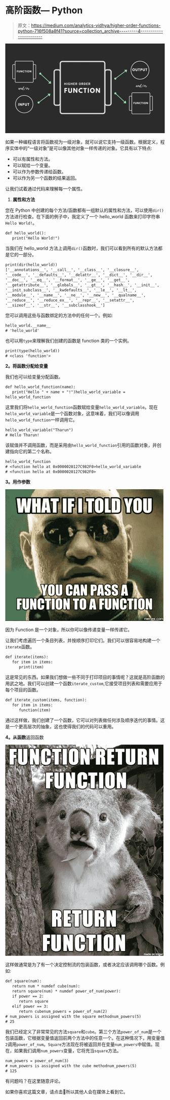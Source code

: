 # 高阶函数— Python

> 原文：<https://medium.com/analytics-vidhya/higher-order-functions-python-716f508a8f41?source=collection_archive---------4----------------------->

![](img/f6f4058bd9b95a0c7a43c008f2dd3e2c.png)

如果一种编程语言将函数视为一级对象，就可以说它支持一级函数。根据定义，程序实体中的“一级对象”是可以像其他对象一样传递的对象。它具有以下特点:

*   可以有属性和方法。
*   可以赋给一个变量。
*   可以作为参数传递给函数。
*   可以作为另一个函数的结果返回。

让我们试着通过代码来理解每一个属性。

1.  **属性和方法**

您在 Python 中创建的每个方法/函数都有一组默认的属性和方法，可以使用`dir()`方法进行检查。在下面的例子中，我定义了一个 hello_world 函数来打印字符串`Hello World!`。

```
def hello_world():
   print("Hello World!")
```

当我们在 hello_world 方法上调用`dir()`函数时，我们可以看到所有的默认方法都是它的一部分。

```
print(dir(hello_world))
['__annotations__', '__call__', '__class__', '__closure__', '__code__', '__defaults__', '__delattr__', '__dict__', '__dir__', '__doc__', '__eq__', '__format__', '__ge__', '__get__', '__getattribute__', '__globals__', '__gt__', '__hash__', '__init__', '__init_subclass__', '__kwdefaults__', '__le__', '__lt__', '__module__', '__name__', '__ne__', '__new__', '__qualname__', '__reduce__', '__reduce_ex__', '__repr__', '__setattr__', '__sizeof__', '__str__', '__subclasshook__']
```

您可以调用这些与函数绑定的方法中的任何一个。例如:

```
hello_world.__name__
# 'hello_world'
```

也可以用`type`来理解我们创建的函数是 function 类的一个实例。

```
print(type(hello_world))
# <class 'function'>
```

**2。将函数分配给变量**

我们也可以给变量分配函数。

```
def hello_world_function(name):
   print("Hello " + name + "!")hello_world_variable = hello_world_function
```

这里我们将`hello_world_function`函数赋给变量`hello_world_variable`。现在`hello_world_variable`是一个函数对象，这意味着，我们可以像调用`hello_world_function`一样调用它。

```
hello_world_variable("Tharun")
# Hello Tharun!
```

该赋值并不调用函数，而是采用由`hello_world_function`引用的函数对象，并创建指向它的第二个名称。

```
hello_world_function
# <function hello at 0x0000020127C982F0>hello_world_variable
# <function hello at 0x0000020127C982F0>
```

**3。用作参数**

![](img/406384850de76b5bf25084881f37846e.png)

因为 Function 是一个对象，所以你可以像传递变量一样传递它。

让我们考虑遍历一个条目列表，并按顺序打印它们。我们可以很容易地构建一个`iterate`函数。

```
def iterate(items):
   for item in items:
      print(item)
```

这是常见的东西。如果我们想做一些不同于打印项目的事情呢？这就是高阶函数的用武之地。我们可以创建一个函数`iterate_custom`,它接受项目列表和需要应用于每个项目的函数。

```
def iterate_custom(items, function):
   for item in items:
      function(item)
```

通过这样做，我们创建了一个函数，它可以对列表做任何涉及顺序迭代的事情。这是一个更高层次的抽象，这也使得我们的代码可以重用。

**4。从函数**返回函数

![](img/724e7a04bdc473a4d16382d43e6b1482.png)

这样做通常是为了有一个决定控制流的包装函数，或者决定应该调用哪个函数。例如:

```
def square(num):
   return num * numdef cube(num):
   return square(num) * numdef power_of_num(power):
   if power == 2:
      return square
   elif power == 3:
      return cubenum_powers = power_of_num(2)
# num_powers is assigned with the square methodnum_powers(5)
# 25
```

我们已经定义了非常常见的方法`square`和`cube`。第三个方法`power_of_num`是一个包装函数，它根据变量值返回前两个方法中的任意一个。在这种情况下，用变量值`2`调用`power_of_num`。`Square`方法现在将被返回并在变量`num_powers`中赋值。现在，如果我们调用`num_powers`变量，它将充当`square`方法。

```
num_powers = power_of_num(3)
# num_powers is assigned with the cube methodnum_powers(5)
# 125
```

有问题吗？在这里随意评论。

如果你喜欢这篇文章，请点击👏所以其他人会在媒体上看到它。